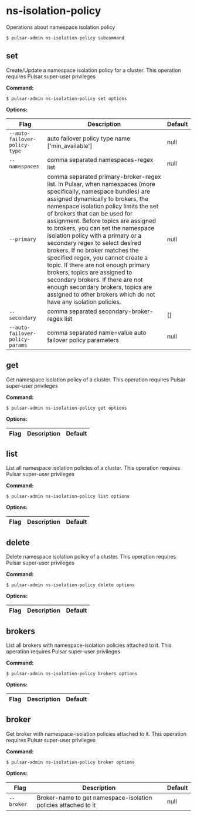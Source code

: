 # ns-isolation-policy

Operations about namespace isolation policy


```shell
$ pulsar-admin ns-isolation-policy subcommand
```



## set

Create/Update a namespace isolation policy for a cluster. This operation requires Pulsar super-user privileges

**Command:**

```shell
$ pulsar-admin ns-isolation-policy set options
```

**Options:**

|Flag|Description|Default|
|---|---|---|
| `--auto-failover-policy-type` | auto failover policy type name ['min_available']|null||
| `--namespaces` | comma separated namespaces-regex list|null||
| `--primary` | comma separated  primary-broker-regex list. In Pulsar, when namespaces (more specifically, namespace bundles) are assigned dynamically to brokers, the namespace isolation policy limits the set of brokers that can be used for assignment. Before topics are assigned to brokers, you can set the namespace isolation policy with a primary or a secondary regex to select desired brokers. If no broker matches the specified regex, you cannot create a topic. If there are not enough primary brokers, topics are assigned to secondary brokers. If there are not enough secondary brokers, topics are assigned to other brokers which do not have any isolation policies.|null||
| `--secondary` | comma separated secondary-broker-regex list|[]||
| `--auto-failover-policy-params` | comma separated name=value auto failover policy parameters|null||


## get

Get namespace isolation policy of a cluster. This operation requires Pulsar super-user privileges

**Command:**

```shell
$ pulsar-admin ns-isolation-policy get options
```

**Options:**

|Flag|Description|Default|
|---|---|---|


## list

List all namespace isolation policies of a cluster. This operation requires Pulsar super-user privileges

**Command:**

```shell
$ pulsar-admin ns-isolation-policy list options
```

**Options:**

|Flag|Description|Default|
|---|---|---|


## delete

Delete namespace isolation policy of a cluster. This operation requires Pulsar super-user privileges

**Command:**

```shell
$ pulsar-admin ns-isolation-policy delete options
```

**Options:**

|Flag|Description|Default|
|---|---|---|


## brokers

List all brokers with namespace-isolation policies attached to it. This operation requires Pulsar super-user privileges

**Command:**

```shell
$ pulsar-admin ns-isolation-policy brokers options
```

**Options:**

|Flag|Description|Default|
|---|---|---|


## broker

Get broker with namespace-isolation policies attached to it. This operation requires Pulsar super-user privileges

**Command:**

```shell
$ pulsar-admin ns-isolation-policy broker options
```

**Options:**

|Flag|Description|Default|
|---|---|---|
| `--broker` | Broker-name to get namespace-isolation policies attached to it|null||

